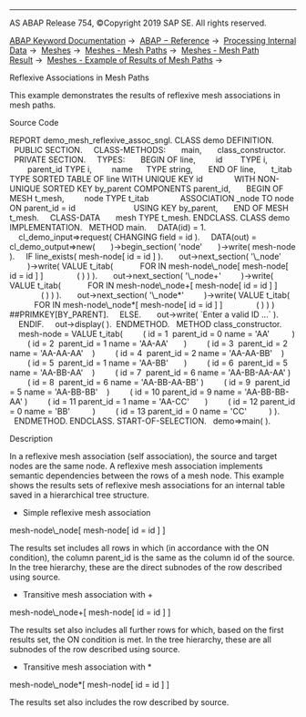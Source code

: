   

* * *

AS ABAP Release 754, ©Copyright 2019 SAP SE. All rights reserved.

[ABAP Keyword Documentation](https://help.sap.com/doc/abapdocu_754_index_htm/7.54/en-US/abenabap.htm) →  [ABAP − Reference](https://help.sap.com/doc/abapdocu_754_index_htm/7.54/en-US/abenabap_reference.htm) →  [Processing Internal Data](https://help.sap.com/doc/abapdocu_754_index_htm/7.54/en-US/abenabap_data_working.htm) →  [Meshes](https://help.sap.com/doc/abapdocu_754_index_htm/7.54/en-US/abenabap_meshes.htm) →  [Meshes - Mesh Paths](https://help.sap.com/doc/abapdocu_754_index_htm/7.54/en-US/abenmesh_pathes.htm) →  [Meshes - Mesh Path Result](https://help.sap.com/doc/abapdocu_754_index_htm/7.54/en-US/abenmesh_path_result.htm) →  [Meshes - Example of Results of Mesh Paths](https://help.sap.com/doc/abapdocu_754_index_htm/7.54/en-US/abenmesh_path_result_abexas.htm) → 

Reflexive Associations in Mesh Paths

This example demonstrates the results of reflexive mesh associations in mesh paths.

Source Code

REPORT demo\_mesh\_reflexive\_assoc\_sngl.
CLASS demo DEFINITION.
  PUBLIC SECTION.
    CLASS-METHODS:
      main,
      class\_constructor.
  PRIVATE SECTION.
    TYPES:
      BEGIN OF line,
        id        TYPE i,
        parent\_id TYPE i,
        name      TYPE string,
      END OF line,
      t\_itab TYPE SORTED TABLE OF line WITH UNIQUE KEY id
             WITH NON-UNIQUE SORTED KEY by\_parent COMPONENTS parent\_id,
      BEGIN OF MESH t\_mesh,
        node TYPE t\_itab
             ASSOCIATION \_node TO node ON parent\_id = id
                         USING KEY by\_parent,
      END OF MESH t\_mesh.
    CLASS-DATA
      mesh TYPE t\_mesh.
ENDCLASS.
CLASS demo IMPLEMENTATION.
  METHOD main.
    DATA(id) = 1.
    cl\_demo\_input=>request( CHANGING field = id ).
    DATA(out) = cl\_demo\_output=>new(
      )->begin\_section( 'node'
      )->write( mesh-node ).
    IF line\_exists( mesh-node\[ id = id \] ).
      out->next\_section( '\\\_node'
        )->write( VALUE t\_itab(
           FOR <node> IN mesh-node\\\_node\[ mesh-node\[ id = id \] \]
              ( <node> ) ) ).
      out->next\_section( '\\\_node+'
        )->write( VALUE t\_itab(
           FOR <node> IN mesh-node\\\_node+\[ mesh-node\[ id = id \] \]
              ( <node> ) ) ).
      out->next\_section( '\\\_node\*'
        )->write( VALUE t\_itab(
           FOR <node> IN mesh-node\\\_node\*\[ mesh-node\[ id = id \] \]
              ( <node> ) ) ) ##PRIMKEY\[BY\_PARENT\].
    ELSE.
      out->write( \`Enter a valid ID ...\` ).
    ENDIF.
    out->display( ).  ENDMETHOD.
  METHOD class\_constructor.
    mesh-node = VALUE t\_itab(
        ( id = 1  parent\_id = 0 name = 'AA'          )
        ( id = 2  parent\_id = 1 name = 'AA-AA'       )
        ( id = 3  parent\_id = 2 name = 'AA-AA-AA'    )
        ( id = 4  parent\_id = 2 name = 'AA-AA-BB'    )
        ( id = 5  parent\_id = 1 name = 'AA-BB'       )
        ( id = 6  parent\_id = 5 name = 'AA-BB-AA'    )
        ( id = 7  parent\_id = 6 name = 'AA-BB-AA-AA' )
        ( id = 8  parent\_id = 6 name = 'AA-BB-AA-BB' )
        ( id = 9  parent\_id = 5 name = 'AA-BB-BB'    )
        ( id = 10 parent\_id = 9 name = 'AA-BB-BB-AA' )
        ( id = 11 parent\_id = 1 name = 'AA-CC'       )
        ( id = 12 parent\_id = 0 name = 'BB'          )
        ( id = 13 parent\_id = 0 name = 'CC'          ) ).
  ENDMETHOD.
ENDCLASS.
START-OF-SELECTION.
  demo=>main( ).

Description

In a reflexive mesh association (self association), the source and target nodes are the same node. A reflexive mesh association implements semantic dependencies between the rows of a mesh node. This example shows the results sets of reflexive mesh associations for an internal table saved in a hierarchical tree structure.

-   Simple reflexive mesh association

mesh-node\\\_node\[ mesh-node\[ id = id \] \]

The results set includes all rows in which (in accordance with the ON condition), the column parent\_id is the same as the column id of the source. In the tree hierarchy, these are the direct subnodes of the row described using source.

-   Transitive mesh association with +

mesh-node\\\_node+\[ mesh-node\[ id = id \] \]

The results set also includes all further rows for which, based on the first results set, the ON condition is met. In the tree hierarchy, these are all subnodes of the row described using source.

-   Transitive mesh association with \*

mesh-node\\\_node\*\[ mesh-node\[ id = id \] \]

The results set also includes the row described by source.